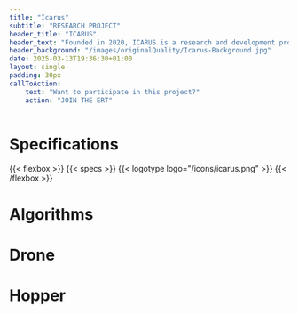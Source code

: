 ```yaml
---
title: "Icarus"
subtitle: "RESEARCH PROJECT"
header_title: "ICARUS"
header_text: "Founded in 2020, ICARUS is a research and development project on active attitude control technologies for future rocket teams. These technologies are crucial throughout the flight to control the trajectory and its smooth progress. The main objective is also to get our rockets back by landing them propulsively by reigniting their engines in the same way SpaceX is known to do, thus training students in technologies that are crucial to lowering the cost to reach space."
header_background: "/images/originalQuality/Icarus-Background.jpg"
date: 2025-03-13T19:36:30+01:00
layout: single
padding: 30px
callToAction:
    text: "Want to participate in this project?"
    action: "JOIN THE ERT"
---
```


# Specifications
{{< flexbox >}}
    {{< specs >}}
    {{< logotype logo="/icons/icarus.png" >}}
{{< /flexbox >}}

# Algorithms

# Drone

# Hopper

